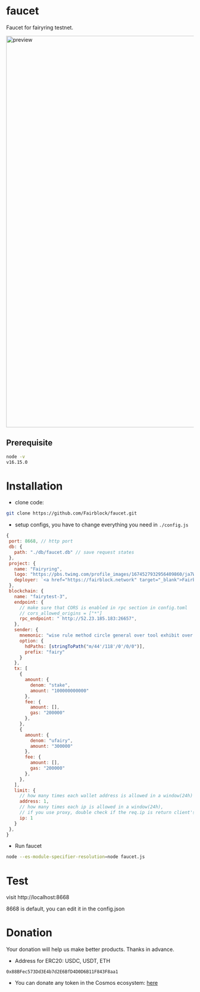 # faucet

Faucet for fairyring testnet.

<img width="1052" alt="preview" src="https://user-images.githubusercontent.com/2882920/202998797-b793c52b-9ad7-47fe-a80b-a0f75eff6ba1.png">

## Prerequisite

```sh
node -v
v16.15.0
```

# Installation

 - clone code:
 
 ```sh
 git clone https://github.com/Fairblock/faucet.git
 ```
 
 - setup configs, you have to change everything you need in `./config.js`
 ```js
 {
  port: 8668, // http port
  db: {
    path: "./db/faucet.db" // save request states
  },
  project: {
    name: "Fairyring",
    logo: "https://pbs.twimg.com/profile_images/1674527932956409860/ja7Woiz6_400x400.jpg",
    deployer: `<a href="https://fairblock.network" target="_blank">Fairblock</a>`
  },
  blockchain: {
    name: "fairytest-3",
    endpoint: {
      // make sure that CORS is enabled in rpc section in config.toml
      // cors_allowed_origins = ["*"]
      rpc_endpoint: " http://52.23.185.183:26657",
    },
    sender: {
      mnemonic: "wise rule method circle general over tool exhibit over group nuclear meat inform rival before short inner bind short enact team dinner swift ritual",
      option: {
        hdPaths: [stringToPath("m/44'/118'/0'/0/0")],
        prefix: "fairy"
      }
    },
    tx: [
      {
        amount: {
          denom: "stake",
          amount: "100000000000"
        },
        fee: {
          amount: [],
          gas: "200000"
        },
      },
      {
        amount: {
          denom: "ufairy",
          amount: "300000"
        },
        fee: {
          amount: [],
          gas: "200000"
        },
      },
    ],
    limit: {
      // how many times each wallet address is allowed in a window(24h)
      address: 1,
      // how many times each ip is allowed in a window(24h),
      // if you use proxy, double check if the req.ip is return client's ip.
      ip: 1
    }
  },
}
 ```
 
 - Run faucet
 ```sh
 node --es-module-specifier-resolution=node faucet.js
 ```
 
 # Test
 
 visit http://localhost:8668
 
 8668 is default, you can edit it in the config.json
 
 # Donation

Your donation will help us make better products. Thanks in advance.

 - Address for ERC20: USDC, USDT, ETH
```
0x88BFec573Dd3E4b7d2E6BfD4D0D6B11F843F8aa1
```

 - You can donate any token in the Cosmos ecosystem: [here](https://ping.pub/coffee)
 
 
 
 
